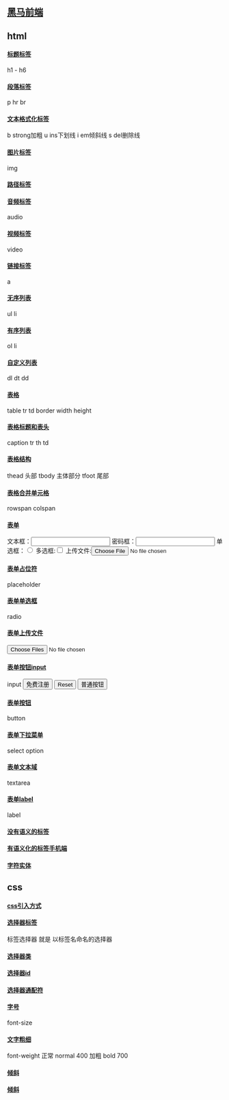 
## [黑马前端](https://www.bilibili.com/video/BV1pE411q7FU/?vd_source=b6c76eb839919372eb73315a79bcd601)

## html
#### [标题标签](day01/01标题标签.html) 
h1 - h6

#### [段落标签](day01/02段落标签.html) 
p
hr 
br

#### [文本格式化标签](day01/03文本格式化标签.html)
b strong加粗
u ins下划线
i em倾斜线
s del删除线

#### [图片标签](day01/04图片标签.html)
img

#### [路径标签](day01/05路径.html)

#### [音频标签](day01/06音频标签.html)
audio

#### [视频标签](day01/07视频标签.html)
video

#### [链接标签](day01/08链接标签.html)
a


#### [无序列表](day02/01列表-无序.html)
ul li

#### [有序列表](day02/02列表-有序.html)
ol li

#### [自定义列表](day02/03列表自定义.html)
dl dt dd

#### [表格](day02/04表格基本使用.html)
table  tr  td
border width height

#### [表格标题和表头](day02/05表格标题和表头.html)
caption  tr  th   td

#### [表格结构](day02/06表格结构.html)
thead  头部
tbody  主体部分
tfoot  尾部

#### [表格合并单元格](day02/07表格合并单元格.html)
rowspan
colspan

#### [表单](day02/08表单.html)
文本框：<input type="text">
密码框：<input type="password">
单选框：<input type="radio">
多选框:<input type="checkbox">
上传文件:<input type="file">

#### [表单占位符](day02/09表单占位符.html)
placeholder

#### [表单单选框](day02/10表单单选框.html)
radio

#### [表单上传文件](day02/11表单上传文件.html)
<input type="file" multiple>

#### [表单按钮input](day02/12表单按钮input.html)
input
<input type="submit" value="免费注册">
<input type="reset">
<input type="button" value="普通按钮">

#### [表单按钮](day02/13表单按钮.html)
button

#### [表单下拉菜单](day02/14表单下拉菜单.html)
select
    option

#### [表单文本域](day02/15表单文本域.html)
textarea

#### [表单label](day02/16表单label.html)
label

#### [没有语义的标签](day02/17没有语义的标签.html)
#### [有语义化的标签手机端](day02/18有语义化的标签手机端.html)

#### [字符实体](day02/19字符实体.html)

## css
#### [css引入方式](day03/02css引入方式.html)
<link rel="stylesheet" href="my.css">

#### [选择器标签](day03/03选择器标签.html)
标签选择器 就是 以标签名命名的选择器

#### [选择器类](day03/04选择器类.html)

#### [选择器id](day03/05选择器id.html)

#### [选择器通配符](day03/06选择器通配符.html)

#### [字号](day03/07字号.html)
font-size

#### [文字粗细](day03/08文字粗细.html)
font-weight
正常   normal   400
加粗   bold     700

#### [倾斜](day03/09倾斜.html)


#### [倾斜](day03/09倾斜.html)

